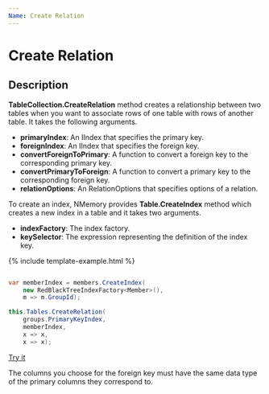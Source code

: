 ```yaml
---
Name: Create Relation
---
```


# Create Relation

## Description

**TableCollection.CreateRelation** method creates a relationship between two tables when you want to associate rows of one table with rows of another table. It takes the following arguments.

 - **primaryIndex**: An IIndex that specifies the primary key.
 - **foreignIndex**: An IIndex that specifies the foreign key.
 - **convertForeignToPrimary**: A function to convert a foreign key to the corresponding primary key.
 - **convertPrimaryToForeign**: A function to convert a primary key to the corresponding foreign key.
 - **relationOptions**: An RelationOptions that specifies options of a relation.

To create an index, NMemory provides **Table.CreateIndex** method which creates a new index in a table and it takes two arguments.

 - **indexFactory**: The index factory.
 - **keySelector**: The expression representing the definition of the index key.

{% include template-example.html %} 	
```csharp

var memberIndex = members.CreateIndex(
    new RedBlackTreeIndexFactory<Member>(), 
    m => m.GroupId);

this.Tables.CreateRelation(
    groups.PrimaryKeyIndex, 
    memberIndex, 
    x => x, 
    x => x);

```
[Try it](https://dotnetfiddle.net/UymqaO)

The columns you choose for the foreign key must have the same data type of the primary columns they correspond to. 

